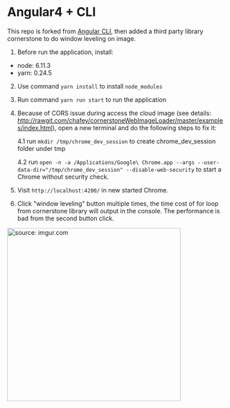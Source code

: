 # Angular4 + CLI

This repo is forked from [Angular CLI](https://github.com/angular/angular-cli), then added a third party library cornerstone to do window leveling on image.

1. Before run the application, install:

- node: 6.11.3
- yarn: 0.24.5

2. Use command `yarn install` to install `node_modules`

3. Run command `yarn run start` to run the application

4. Because of CORS issue during access the cloud image (see details: http://rawgit.com/chafey/cornerstoneWebImageLoader/master/examples/index.html), open a new terminal and do the following steps to fix it:

   4.1 run `mkdir /tmp/chrome_dev_session` to create chrome_dev_session folder under tmp
   
   4.2 run `open -n -a /Applications/Google\ Chrome.app --args --user-data-dir="/tmp/chrome_dev_session" --disable-web-security` to start a Chrome without security check.

5. Visit `http://localhost:4200/` in new started Chrome.

6. Click "window leveling" button multiple times, the time cost of for loop from cornerstone library will output in the console. The performance is bad from the second button click.

<a href="https://imgur.com/xdpzc6n"><img src="https://i.imgur.com/xdpzc6n.png" title="source: imgur.com" width="400"  /></a>

